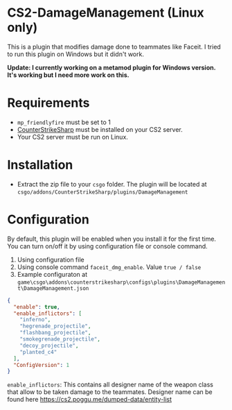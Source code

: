 # CS2-DamageManagement (Linux only)
This is a plugin that modifies damage done to teammates like Faceit. I tried to run this plugin on Windows but it didn't work.

**Update: I currently working on a metamod plugin for Windows version. It's working but I need more work on this.**
# Requirements
* `mp_friendlyfire` must be set to 1
* [CounterStrikeSharp](https://github.com/roflmuffin/CounterStrikeSharp) must be installed on your CS2 server.
* Your CS2 server must be run on Linux.
# Installation
- Extract the zip file to your `csgo` folder. The plugin will be located at `csgo/addons/CounterStrikeSharp/plugins/DamageManagement`
# Configuration
By default, this plugin will be enabled when you install it for the first time. You can turn on/off it by using configuration file or console command.
1. Using configuration file
2. Using console command
`faceit_dmg_enable`. Value `true / false`
3. Example configuraton at `game\csgo\addons\counterstrikesharp\configs\plugins\DamageManagement\DamageManagement.json`
```json
{
  "enable": true,
  "enable_inflictors": [
    "inferno",
    "hegrenade_projectile",
    "flashbang_projectile",
    "smokegrenade_projectile",
    "decoy_projectile",
    "planted_c4"
  ],
  "ConfigVersion": 1
}
```
`enable_inflictors`: This contains all designer name of the weapon class that allow to be taken damage to the teammates. Designer name can be found here https://cs2.poggu.me/dumped-data/entity-list
